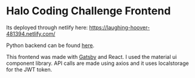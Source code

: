 # Halo Coding Challenge Frontend
Its deployed through netlify here: https://laughing-hoover-481394.netlify.com/

Python backend can be found [here](https://github.com/pruales/halo-backend). 

This frontend was made with [Gatsby](https://www.gatsbyjs.org/) and React. I used the material ui component library. 
API calls are made using axios and it uses localstorage for the JWT token.
